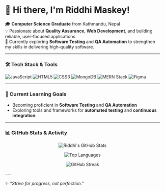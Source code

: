# 👋 Hi there, I'm Riddhi Maskey!

🎓 **Computer Science Graduate** from Kathmandu, Nepal  
💡 Passionate about **Quality Assurance**, **Web Development**, and building reliable, user-focused applications.  
🚀 Currently exploring **Software Testing** and **QA Automation** to strengthen my skills in delivering high-quality software.  

---

### 🛠️ Tech Stack & Tools

![JavaScript](https://img.shields.io/badge/JavaScript-F7DF1E?style=for-the-badge&logo=javascript&logoColor=black)
![HTML5](https://img.shields.io/badge/HTML5-E34F26?style=for-the-badge&logo=html5&logoColor=white)
![CSS3](https://img.shields.io/badge/CSS3-1572B6?style=for-the-badge&logo=css3&logoColor=white)
![MongoDB](https://img.shields.io/badge/MongoDB-4EA94B?style=for-the-badge&logo=mongodb&logoColor=white)
![MERN Stack](https://img.shields.io/badge/MERN-61DAFB?style=for-the-badge&logo=react&logoColor=black)
![Figma](https://img.shields.io/badge/Figma-F24E1E?style=for-the-badge&logo=figma&logoColor=white)

---

### 🎯 Current Learning Goals
- Becoming proficient in **Software Testing** and **QA Automation**  
- Exploring tools and frameworks for **automated testing** and **continuous integration**

---

### 📊 GitHub Stats & Activity

<div align="center">
  
![Riddhi's GitHub Stats](https://github-readme-stats.vercel.app/api?username=MaskeyRiddhi&show_icons=true&theme=tokyonight)

![Top Languages](https://github-readme-stats.vercel.app/api/top-langs/?username=MaskeyRiddhi&layout=compact&theme=tokyonight)

![GitHub Streak](https://github-readme-streak-stats.herokuapp.com/?user=MaskeyRiddhi&theme=tokyonight)

</div>
---

✨ *“Strive for progress, not perfection.”*

